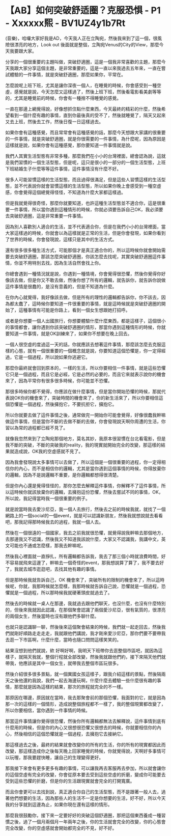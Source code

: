 # 【AB】如何突破舒适圈？克服恐惧 - P1 - Xxxxxx熙 - BV1UZ4y1b7Rt

(音樂)，哈囉大家好我是AD，今天我人正在立陶宛，然後我來到了這一個，很風險很漂亮的地方，Look out 後面就是整個，立陶宛Venus的City的View，那麼今天我要跟大家。

分享的一個很重要的主題叫做，突破舒適圈，這是一個我非常喜歡的主題，那麼今天我跟大家分享這個主題，是非常重要的，這是一直以來我過去五年來，一直在嘗試體驗的一件事情，就是突破舒適圈，那麼如果你，平常在。

怎麼說呢上班下班，尤其是讓你深夜一個人，在睡覺的時候，你會感受到一種空虛，感覺就是說，今天怎麼又這樣過了，然後上班下班，然後看電影看美劇等等的，尤其是睡覺前的時候，你會有一種捨不得睡覺的感覺。

一直在那邊上網覺得說，好像想抓住點什麼東西，今天最終的精彩的什麼，然後希望看到一個什麼有趣的事情，直到你最後真的受不了，然後就睡覺了，隔天又起來又去上班，然後去工作，然後日復一日這樣過去。

如果你會有這種感覺，而且常常會有這種感覺的話，那麼今天想跟大家講的很重要的一件事情，就是突破舒適圈，就是你很需要的一件事情，為什麼呢，因為原因是這樣就是說，如果你會有這種感覺，那你要知道一件事情就是說。

我們人其實生活型態有非常多種，那麼我們在小小的台灣裡面，總會認為說，這就是我們習慣的一個生活型態，但是呢，這只是很小的一部分的一個生活型態，上班下班結婚生子什麼等等這件事情，這件事情沒有什麼不好。

很多人可能習慣這樣的生活型態，而且過得很滿足，但是這些人習慣這樣的生活型態，並不代表說你就會習慣這樣的生活型態，所以如果你晚上會感受到一種空虛感，你會覺得這個總覺得怪怪，不知道為什麼大家都這樣過。

但是我就覺得很奇怪，那麼你就要知道，也許這種生活型態並不適合你，這是很重要一件事情，所以當你遇到這種情形的時候，你就必須要告訴自己OK，我必須要去突破舒適圈，這是非常重要一件事情。

因為別人喜歡別人適合的生活，並不代表適合你，但是在我們小小的台灣裡面，當大家這樣過的時候，你就會以為這樣就是正常的生活，但是你會發現，如果你看到了世界的時候，你會發現說，這樣只是其中的生活方式。

還有很多很多種生活方式，可能那個才是真正適合你的，所以這時候你就會開始需要去突破舒適圈，那該怎麼突破舒適圈，你該怎麼去找呢，其實突破舒適圈這件事情，你並不用特別去找，因為生活自然會找上你。

你總會遇到一種情況就是說，你遇到一種情境，你會覺得很恐懼，然後你覺得你好像該去做，但是你又不敢去做，然後你想了所有的邏輯，就告訴你，就告訴你說做這件事情是很蠢的，是沒有意義的，但是不知道為什麼。

在你內心就覺得，我好像該去做，但是所有的理性的邏輯都告訴你，你不該去，因為都太蠢了，這時候你要知道一件很重要的事情，就是這時候就是突破舒適圈的開始了，這種事情有可能是你路上，看到一個女生想跟她打招呼。

或者是你想要一個人出國旅行，你想要體驗什麼什麼東西，都是這樣子，這個很小的事情都會，讓你遇到你該突破舒適圈的情形，那當你遇到這種情形的時候，你就要知道一件事情，就是OK訓練來了，如果你不想要在晚上回去。

一個人很空虛的度過這一天的話，你就應該去想著這件事情，那麼該怎麼去克服這樣的心態，就有一個很重要的一個概念就是說，你要知道這個恐懼是，你一定得經過，它是一個過程，所以說如果你逃避它。

那麼你最終就會回到原本的，一樣的生活，所以你要相信一件事情，就是這些恐懼它只是一個過程，而且它是必經，它是必然的必要的，而且它來就表示說你的機會來了，因為平常你有很多很多時候，你可能並不恐懼。

那很多時候你都不覺得，你應該在做什麼事情，但是當你開始恐懼的時候，那就代表說OK你的機會來了，突破時間的機會來了，你的新生活來了，所以你要相信這個恐懼是一個過程，然後擁抱它，不要抗拒它，擁抱它。

所以你就要去做了這件事情之後，通常做完一開始你可能會覺得，好像很蠢我幹嘛做這件事情，但是當你不斷的去做不斷的去做，你會發現說天啊你周遭的生活，你習以為常的過程都已經不見了。

就像我忽然來到了立陶宛那個地方，莫名其妙，我原本很習慣在台北看電影，但是我不斷的突破，不斷的突破我的reality，我的現實就開始完全的改變，那這樣的結果就造成說，OK我的空虛感就不見了。

因為我會發現說太多事情可以去做了，所以這個是一個很重要的過程，你一定得相信你的內心，而不是相信你的邏輯，尤其是當你遇到這個事情的時候，你得放棄你的邏輯，因為不是說邏輯不重要，是你邏輯都想得很清楚。

但是你內心還是覺得怪怪的，那你怎麼去解釋這件事情，你解釋不了這件事情，所以這時候你就該放棄你的邏輯，去擁抱這份恐懼，然後去嘗試不同的事情，OK，所以說，我記得當時我一個很重要的例子。

就是說當時我去愛沙尼亞，我一個人去旅行，然後去之前的時候我就，就找了一個網路上的一個social的一個event，就是可以認識新朋友，然後我就想說就去看看吧，那我記得那時候我去的過程，我就一個人去。

然後在一個很遠的一個國家，我去之前我就很恐懼，就覺得說我幹嘛去那個地方，去那邊我又不認識，然後我又不知道我該說什麼，大家又不認識我，我講中文，英文可能也不通或怎麼樣，那我去幹嘛呢。

然後我心裡面就一直掙扎，所有邏輯都告訴我，我去了那三個小時就浪費時間，好不容易就飛來這邊了，幹嘛去一個奇怪的event，那我想說算了算了，我不要去好了，我就去城市逛逛吧，去找其他有趣的事情。

但是那時候我就告訴自己，OK 機會來了，突破所有的限制的機會來了，所以這時候呢，你就，我那時候就怎麼樣，我那時候就告訴自己說，恐懼就是一個過程，恐懼就是一個過程，所以那時候我就硬著頭皮就過去了。

然後去的時候就一桌人在那邊，我就過去跟他們聊天，也沒什麼，也沒有什麼特別的，但後來我就因此認識，在那個聚會認識了兩個愛沙尼亞，很有氣質的，很漂亮的兩個女生，然後當時也沒有跟他們多聊什麼。

也就只是認識聊一聊，然後後來這個聚會結束的時候，我們就一起走回去，然後我們就剛好順路走走走走，我就跟他們講說，我才剛來愛沙尼亞，那你們要不要帶我去逛一下市區啊，什麼什麼，當時也隨口問問這樣笑笑的。

結果沒想到他們就說，欸 好啊好啊，我明天下班帶你去逛整個市區吧，就因為這樣子，就隔天我就，整個行程就全部改變，然後我就跟他們約，接下來隔天他們就帶我，他應該是其中一個女生，就帶我去整個市區玩很多。

然後介紹很多很多景點，就一個異國女孩這樣子，跟我介紹這樣的景點，然後隔兩天之後他還約我說，我們一起去海邊玩啊，什麼什麼去體驗一些什麼很有趣的事情，那麼就是因為這樣的結果，那次的旅程就完全的不一樣。

那原因在哪邊，原因就在當時，我去那聚會前的那個恐懼，我面對的它，就是因為那一次的這樣的一個情形，造成說整個旅程都不一樣了，我的整個現實都改變了，所以你要相信，當你遇到一件事情的時候。

那當這件事情讓你覺得很恐懼，然後你所有邏輯都無法去解釋說，這件事情到底有什麼用的時候，但是你的內心又很想很恐懼又很想去的時候，你就要相信你的內心，然後相信的這個恐懼就是一個過程，去擁抱它去接納它。

那這樣過去之後，最終的結果就會改變你的所有的生活，你的所有的現實都因此而改變，那這樣造成你之後每天晚上回家睡覺的時候，你就覺得說，天啊好多事情可以玩喔，那我要趕快睡，讓自己的生理變得更好。

那我接下來會有更多更多有趣的事情，可以讓我再去客服再去參加，所以就會讓你的這個空虛有完全的改變，你會從原本要去受到這些空虛的折磨，變成你可能要去受到這些恐懼的折磨，但是你的生活跟現實就會完全的打開寬廣。

而且你會更可以去找到說，真正適合你自己的生活型態，而不是跟著一般人去，過著他們想要的生活，因為那些人的生活不一定是你想要的生活，好不好，所以今天我的分享就到這邊為止，如果你現在還有這樣的情形。

那麼我很鼓勵你，接下來一定要好好的突破這個舒適圈，那把這個東西養成一種習慣之後，過了一個月兩個月一年兩年之後，你的生活就會完全的改變，你的心態會完全改變，你的空虛感就會開始都完全的不見，好不好。

